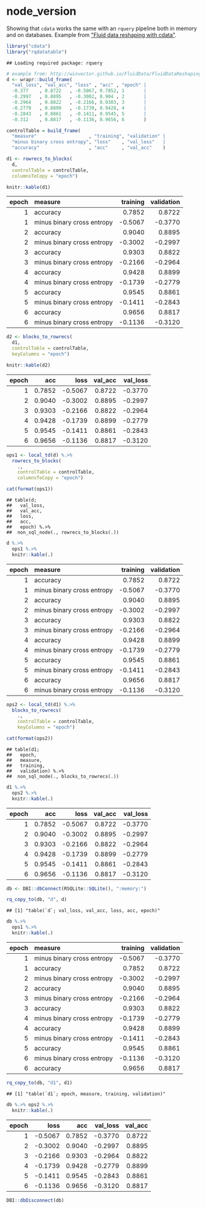 node\_version
================

Showing that `cdata` works the same with an `rquery` pipeline both in memory and on databases. Example from ["Fluid data reshaping with cdata"](http://winvector.github.io/FluidData/FluidDataReshapingWithCdata.html).

``` r
library("cdata")
library("rqdatatable")
```

    ## Loading required package: rquery

``` r
# example from: http://winvector.github.io/FluidData/FluidDataReshapingWithCdata.html
d <- wrapr::build_frame(
  "val_loss", "val_acc", "loss" , "acc" , "epoch" |
  -0.377    , 0.8722   , -0.5067, 0.7852, 1       |
  -0.2997   , 0.8895   , -0.3002, 0.904 , 2       |
  -0.2964   , 0.8822   , -0.2166, 0.9303, 3       |
  -0.2779   , 0.8899   , -0.1739, 0.9428, 4       |
  -0.2843   , 0.8861   , -0.1411, 0.9545, 5       |
  -0.312    , 0.8817   , -0.1136, 0.9656, 6       )

controlTable = build_frame(
  "measure"                   , "training", "validation" |
  "minus binary cross entropy", "loss"    , "val_loss"   |
  "accuracy"                  , "acc"     , "val_acc"    )
```

``` r
d1 <- rowrecs_to_blocks(
  d,
  controlTable = controlTable,
  columnsToCopy = "epoch")

knitr::kable(d1)
```

|  epoch| measure                    |  training|  validation|
|------:|:---------------------------|---------:|-----------:|
|      1| accuracy                   |    0.7852|      0.8722|
|      1| minus binary cross entropy |   -0.5067|     -0.3770|
|      2| accuracy                   |    0.9040|      0.8895|
|      2| minus binary cross entropy |   -0.3002|     -0.2997|
|      3| accuracy                   |    0.9303|      0.8822|
|      3| minus binary cross entropy |   -0.2166|     -0.2964|
|      4| accuracy                   |    0.9428|      0.8899|
|      4| minus binary cross entropy |   -0.1739|     -0.2779|
|      5| accuracy                   |    0.9545|      0.8861|
|      5| minus binary cross entropy |   -0.1411|     -0.2843|
|      6| accuracy                   |    0.9656|      0.8817|
|      6| minus binary cross entropy |   -0.1136|     -0.3120|

``` r
d2 <- blocks_to_rowrecs(
  d1,
  controlTable = controlTable,
  keyColumns = "epoch")

knitr::kable(d2)
```

|  epoch|     acc|     loss|  val\_acc|  val\_loss|
|------:|-------:|--------:|---------:|----------:|
|      1|  0.7852|  -0.5067|    0.8722|    -0.3770|
|      2|  0.9040|  -0.3002|    0.8895|    -0.2997|
|      3|  0.9303|  -0.2166|    0.8822|    -0.2964|
|      4|  0.9428|  -0.1739|    0.8899|    -0.2779|
|      5|  0.9545|  -0.1411|    0.8861|    -0.2843|
|      6|  0.9656|  -0.1136|    0.8817|    -0.3120|

``` r
ops1 <- local_td(d) %.>%
  rowrecs_to_blocks(
    .,
    controlTable = controlTable,
    columnsToCopy = "epoch")

cat(format(ops1))
```

    ## table(d; 
    ##   val_loss,
    ##   val_acc,
    ##   loss,
    ##   acc,
    ##   epoch) %.>%
    ##  non_sql_node(., rowrecs_to_blocks(.))

``` r
d %.>% 
  ops1 %.>%
  knitr::kable(.)
```

|  epoch| measure                    |  training|  validation|
|------:|:---------------------------|---------:|-----------:|
|      1| accuracy                   |    0.7852|      0.8722|
|      1| minus binary cross entropy |   -0.5067|     -0.3770|
|      2| accuracy                   |    0.9040|      0.8895|
|      2| minus binary cross entropy |   -0.3002|     -0.2997|
|      3| accuracy                   |    0.9303|      0.8822|
|      3| minus binary cross entropy |   -0.2166|     -0.2964|
|      4| accuracy                   |    0.9428|      0.8899|
|      4| minus binary cross entropy |   -0.1739|     -0.2779|
|      5| accuracy                   |    0.9545|      0.8861|
|      5| minus binary cross entropy |   -0.1411|     -0.2843|
|      6| accuracy                   |    0.9656|      0.8817|
|      6| minus binary cross entropy |   -0.1136|     -0.3120|

``` r
ops2 <- local_td(d1) %.>%
  blocks_to_rowrecs(
    .,
    controlTable = controlTable,
    keyColumns = "epoch")

cat(format(ops2))
```

    ## table(d1; 
    ##   epoch,
    ##   measure,
    ##   training,
    ##   validation) %.>%
    ##  non_sql_node(., blocks_to_rowrecs(.))

``` r
d1 %.>% 
  ops2 %.>%
  knitr::kable(.)
```

|  epoch|     acc|     loss|  val\_acc|  val\_loss|
|------:|-------:|--------:|---------:|----------:|
|      1|  0.7852|  -0.5067|    0.8722|    -0.3770|
|      2|  0.9040|  -0.3002|    0.8895|    -0.2997|
|      3|  0.9303|  -0.2166|    0.8822|    -0.2964|
|      4|  0.9428|  -0.1739|    0.8899|    -0.2779|
|      5|  0.9545|  -0.1411|    0.8861|    -0.2843|
|      6|  0.9656|  -0.1136|    0.8817|    -0.3120|

``` r
db <- DBI::dbConnect(RSQLite::SQLite(), ":memory:")

rq_copy_to(db, "d", d)
```

    ## [1] "table(`d`; val_loss, val_acc, loss, acc, epoch)"

``` r
db %.>% 
  ops1 %.>%
  knitr::kable(.)
```

|  epoch| measure                    |  training|  validation|
|------:|:---------------------------|---------:|-----------:|
|      1| minus binary cross entropy |   -0.5067|     -0.3770|
|      1| accuracy                   |    0.7852|      0.8722|
|      2| minus binary cross entropy |   -0.3002|     -0.2997|
|      2| accuracy                   |    0.9040|      0.8895|
|      3| minus binary cross entropy |   -0.2166|     -0.2964|
|      3| accuracy                   |    0.9303|      0.8822|
|      4| minus binary cross entropy |   -0.1739|     -0.2779|
|      4| accuracy                   |    0.9428|      0.8899|
|      5| minus binary cross entropy |   -0.1411|     -0.2843|
|      5| accuracy                   |    0.9545|      0.8861|
|      6| minus binary cross entropy |   -0.1136|     -0.3120|
|      6| accuracy                   |    0.9656|      0.8817|

``` r
rq_copy_to(db, "d1", d1)
```

    ## [1] "table(`d1`; epoch, measure, training, validation)"

``` r
db %.>% ops2 %.>%
  knitr::kable(.)
```

|  epoch|     loss|     acc|  val\_loss|  val\_acc|
|------:|--------:|-------:|----------:|---------:|
|      1|  -0.5067|  0.7852|    -0.3770|    0.8722|
|      2|  -0.3002|  0.9040|    -0.2997|    0.8895|
|      3|  -0.2166|  0.9303|    -0.2964|    0.8822|
|      4|  -0.1739|  0.9428|    -0.2779|    0.8899|
|      5|  -0.1411|  0.9545|    -0.2843|    0.8861|
|      6|  -0.1136|  0.9656|    -0.3120|    0.8817|

``` r
DBI::dbDisconnect(db)
```
